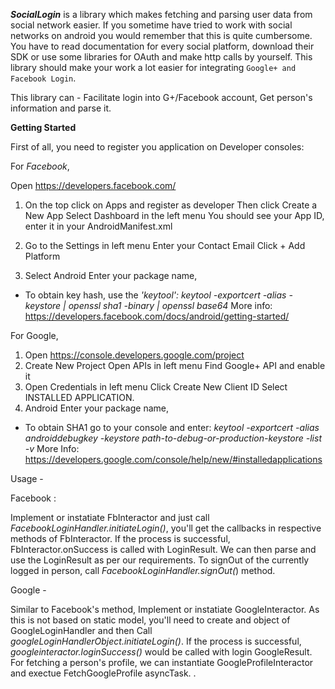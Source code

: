 

_**SocialLogin**_ is a library which makes fetching and parsing user data from social network easier. If you sometime have tried to work with social networks on android you would remember that this is quite cumbersome. You have to read documentation for every social platform, download their SDK or use some libraries for OAuth and make http calls by yourself. This library should make your work a lot easier for integrating ```Google+ and Facebook Login```.

This library can - Facilitate login into G+/Facebook account, Get person's information and parse it.

**Getting Started**	

First of all, you need to register you application on Developer consoles:

For _Facebook_,

Open https://developers.facebook.com/
1. On the top click on Apps and register as developer Then click Create a New App Select Dashboard in the left menu You should see your App ID, enter it in your AndroidManifest.xml

    <meta-data
        android:name="com.facebook.sdk.ApplicationId"
        android:value="**App ID**"
    />
2. Go to the Settings in left menu Enter your Contact Email Click + Add Platform 
3. Select Android Enter your package name,
* To obtain key hash, use the *'keytool': keytool -exportcert -alias -keystore | openssl sha1 -binary | openssl base64*
More info: https://developers.facebook.com/docs/android/getting-started/

For Google,

1. Open https://console.developers.google.com/project 
2. Create New Project Open APIs in left menu Find Google+ API and enable it 
3. Open Credentials in left menu Click Create New Client ID Select INSTALLED APPLICATION.
4. Android Enter your package name,
* To obtain SHA1 go to your console and enter: 
*keytool -exportcert -alias androiddebugkey -keystore path-to-debug-or-production-keystore -list -v*
More Info: https://developers.google.com/console/help/new/#installedapplications

Usage -

Facebook :

Implement or instatiate FbInteractor and just call *FacebookLoginHandler.initiateLogin()*, 
you'll get the callbacks in respective methods of FbInteractor. 
If the process is successful, FbInteractor.onSuccess is called with LoginResult. We can then parse and use the LoginResult as per our requirements.
To signOut of the currently logged in person, call *FacebookLoginHandler.signOut(*) method.

Google -

Similar to Facebook's method, Implement or instatiate GoogleInteractor.
As this is not based on static model, you'll need to create and object of GoogleLoginHandler and then Call *googleLoginHandlerObject.initiateLogin()*. If the process is successful, *googleinteractor.loginSuccess()* would be called with login GoogleResult. 
For fetching a person's profile, we can instantiate GoogleProfileInteractor and exectue FetchGoogleProfile asyncTask.
.

